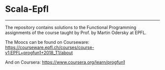 # Scala-Epfl
--------------
The repository contains solutions to the Functional Programming assignments of the course taught by Prof. by Martin Odersky at EPFL.

The Moocs can be found on Courseware: https://courseware.epfl.ch/courses/course-v1:EPFL+progfun1+2018_T1/about

And on Coursera: https://www.coursera.org/learn/progfun1

